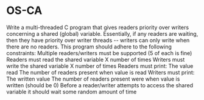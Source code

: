 # OS-CA
Write a multi-threaded C program that gives readers priority over writers concerning a  shared (global) variable. Essentially, if any readers are waiting, then they have priority over  writer threads -- writers can only write when there are no readers. This program should  adhere to the following constraints: Multiple readers/writers must be supported (5 of each is fine) Readers must read the shared variable X number of times Writers must write the shared variable X number of times Readers must print: The value read The number of readers present when value is read Writers must print: The written value The number of readers present were when value is written (should be 0) Before a reader/writer attempts to access the shared variable it should wait some random  amount of time
